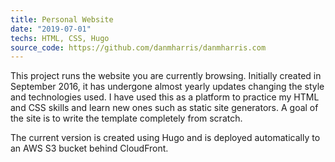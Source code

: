 ```yaml
---
title: Personal Website
date: "2019-07-01"
techs: HTML, CSS, Hugo
source_code: https://github.com/danmharris/danmharris.com
---
```

This project runs the website you are currently browsing. Initially created in September 2016, it has undergone almost yearly updates changing the style and technologies used. I have used this as a platform to practice my HTML and CSS skills and learn new ones such as static site generators. A goal of the site is to write the template completely from scratch.

The current version is created using Hugo and is deployed automatically to an AWS S3 bucket behind CloudFront.
